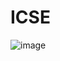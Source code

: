 # ICSE
![image](https://github.com/hero65100/ICSE/assets/152681727/c2b2817e-42f2-4a6f-9463-408b4193bde7)

